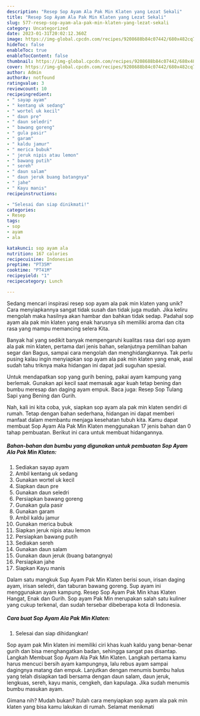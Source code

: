 ```yaml
---
description: "Resep Sop Ayam Ala Pak Min Klaten yang Lezat Sekali"
title: "Resep Sop Ayam Ala Pak Min Klaten yang Lezat Sekali"
slug: 577-resep-sop-ayam-ala-pak-min-klaten-yang-lezat-sekali
category: Uncategorized
date: 2023-01-31T20:02:12.360Z
image: https://img-global.cpcdn.com/recipes/9208688b84c07442/680x482cq70/sop-ayam-ala-pak-min-klaten-foto-resep-utama.jpg
hideToc: false
enableToc: true
enableTocContent: false
thumbnail: https://img-global.cpcdn.com/recipes/9208688b84c07442/680x482cq70/sop-ayam-ala-pak-min-klaten-foto-resep-utama.jpg
cover: https://img-global.cpcdn.com/recipes/9208688b84c07442/680x482cq70/sop-ayam-ala-pak-min-klaten-foto-resep-utama.jpg
author: Admin
authorAv: notfound
ratingvalue: 3
reviewcount: 10
recipeingredient:
- " sayap ayam"
- " kentang uk sedang"
- " wortel uk kecil"
- " daun pre"
- " daun seledri"
- " bawang goreng"
- " gula pasir"
- " garam"
- " kaldu jamur"
- " merica bubuk"
- " jeruk nipis atau lemon"
- " bawang putih"
- " sereh"
- " daun salam"
- " daun jeruk buang batangnya"
- " jahe"
- " Kayu manis"
recipeinstructions:

- "Selesai dan siap dinikmati!"
categories:
- Resep
tags:
- sop
- ayam
- ala

katakunci: sop ayam ala 
nutrition: 167 calories
recipecuisine: Indonesian
preptime: "PT35M"
cooktime: "PT41M"
recipeyield: "1"
recipecategory: Lunch

---
```





Sedang mencari inspirasi resep sop ayam ala pak min klaten yang unik? Cara menyiapkannya sangat tidak susah dan tidak juga mudah. Jika keliru mengolah maka hasilnya akan hambar dan bahkan tidak sedap. Padahal sop ayam ala pak min klaten yang enak harusnya sih memiliki aroma dan cita rasa yang mampu memancing selera Kita.





Banyak hal yang sedikit banyak mempengaruhi kualitas rasa dari sop ayam ala pak min klaten, pertama dari jenis bahan, selanjutnya pemilihan bahan segar dan Bagus, sampai cara mengolah dan menghidangkannya. Tak perlu pusing kalau ingin menyiapkan sop ayam ala pak min klaten yang enak,      asal sudah tahu triknya maka hidangan ini dapat jadi suguhan spesial.














Untuk mendapatkan sop yang gurih bening, pakai ayam kampung yang berlemak. Gunakan api kecil saat memasak agar kuah tetap bening dan bumbu meresap dan daging ayam empuk. Baca juga: Resep Sop Tulang Sapi yang Bening dan Gurih.






Nah, kali ini kita coba, yuk, siapkan sop ayam ala pak min klaten sendiri di rumah. Tetap dengan bahan sederhana, hidangan ini dapat memberi manfaat dalam membantu menjaga kesehatan tubuh kita. Kamu dapat membuat Sop Ayam Ala Pak Min Klaten menggunakan 17 jenis bahan dan 0 tahap pembuatan. Berikut ini cara untuk membuat hidangannya.

<!--inarticleads1-->

##### Bahan-bahan dan bumbu yang digunakan untuk pembuatan Sop Ayam Ala Pak Min Klaten:

1. Sediakan  sayap ayam
1. Ambil  kentang uk sedang
1. Gunakan  wortel uk kecil
1. Siapkan  daun pre
1. Gunakan  daun seledri
1. Persiapkan  bawang goreng
1. Gunakan  gula pasir
1. Gunakan  garam
1. Ambil  kaldu jamur
1. Gunakan  merica bubuk
1. Siapkan  jeruk nipis atau lemon
1. Persiapkan  bawang putih
1. Sediakan  sereh
1. Gunakan  daun salam
1. Gunakan  daun jeruk (buang batangnya)
1. Persiapkan  jahe
1. Siapkan  Kayu manis


Dalam satu mangkuk Sup Ayam Pak Min Klaten berisi soun, irisan daging ayam, irisan seledri, dan taburan bawang goreng. Sup ayam ini menggunakan ayam kampung. Resep Sop Ayam Pak Min khas Klaten Hangat, Enak dan Gurih. Sop ayam Pak Min merupakan salah satu kuliner yang cukup terkenal, dan sudah tersebar dibeberapa kota di Indonesia. 

<!--inarticleads2-->

##### Cara buat Sop Ayam Ala Pak Min Klaten:


1. Selesai dan siap dihidangkan!

Sop ayam pak Min klaten ini memiliki ciri khas kuah kaldu yang benar-benar gurih dan bisa menghangatkan badan, sehingga sangat pas disantap. Langkah Membuat Sop Ayam Ala Pak Min Klaten. Langkah pertama kamu harus mencuci bersih ayam kampungnya, lalu rebus ayam sampai dagingnya matang dan empuk. Lanjutkan dengan menumis bumbu halus yang telah disiapkan tadi bersama dengan daun salam, daun jeruk, lengkuas, sereh, kayu manis, cengkeh, dan kapulaga. Jika sudah menumis bumbu masukan ayam. 

Gimana nih? Mudah bukan? Itulah cara menyiapkan sop ayam ala pak min klaten yang bisa kamu lakukan di rumah. Selamat menikmati
